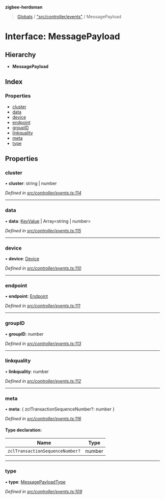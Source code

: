 **zigbee-herdsman**

> [Globals](../README.md) / ["src/controller/events"](../modules/_src_controller_events_.md) / MessagePayload

# Interface: MessagePayload

## Hierarchy

* **MessagePayload**

## Index

### Properties

* [cluster](_src_controller_events_.messagepayload.md#cluster)
* [data](_src_controller_events_.messagepayload.md#data)
* [device](_src_controller_events_.messagepayload.md#device)
* [endpoint](_src_controller_events_.messagepayload.md#endpoint)
* [groupID](_src_controller_events_.messagepayload.md#groupid)
* [linkquality](_src_controller_events_.messagepayload.md#linkquality)
* [meta](_src_controller_events_.messagepayload.md#meta)
* [type](_src_controller_events_.messagepayload.md#type)

## Properties

### cluster

•  **cluster**: string \| number

*Defined in [src/controller/events.ts:114](https://github.com/Koenkk/zigbee-herdsman/blob/master/src/src/controller/events.ts#L114)*

___

### data

•  **data**: [KeyValue](_src_controller_tstype_.keyvalue.md) \| Array\<string \| number>

*Defined in [src/controller/events.ts:115](https://github.com/Koenkk/zigbee-herdsman/blob/master/src/src/controller/events.ts#L115)*

___

### device

•  **device**: [Device](../classes/_src_controller_model_device_.device.md)

*Defined in [src/controller/events.ts:110](https://github.com/Koenkk/zigbee-herdsman/blob/master/src/src/controller/events.ts#L110)*

___

### endpoint

•  **endpoint**: [Endpoint](../classes/_src_controller_model_endpoint_.endpoint.md)

*Defined in [src/controller/events.ts:111](https://github.com/Koenkk/zigbee-herdsman/blob/master/src/src/controller/events.ts#L111)*

___

### groupID

•  **groupID**: number

*Defined in [src/controller/events.ts:113](https://github.com/Koenkk/zigbee-herdsman/blob/master/src/src/controller/events.ts#L113)*

___

### linkquality

•  **linkquality**: number

*Defined in [src/controller/events.ts:112](https://github.com/Koenkk/zigbee-herdsman/blob/master/src/src/controller/events.ts#L112)*

___

### meta

•  **meta**: { zclTransactionSequenceNumber?: number  }

*Defined in [src/controller/events.ts:116](https://github.com/Koenkk/zigbee-herdsman/blob/master/src/src/controller/events.ts#L116)*

#### Type declaration:

Name | Type |
------ | ------ |
`zclTransactionSequenceNumber?` | number |

___

### type

•  **type**: [MessagePayloadType](../modules/_src_controller_events_.md#messagepayloadtype)

*Defined in [src/controller/events.ts:109](https://github.com/Koenkk/zigbee-herdsman/blob/master/src/src/controller/events.ts#L109)*
